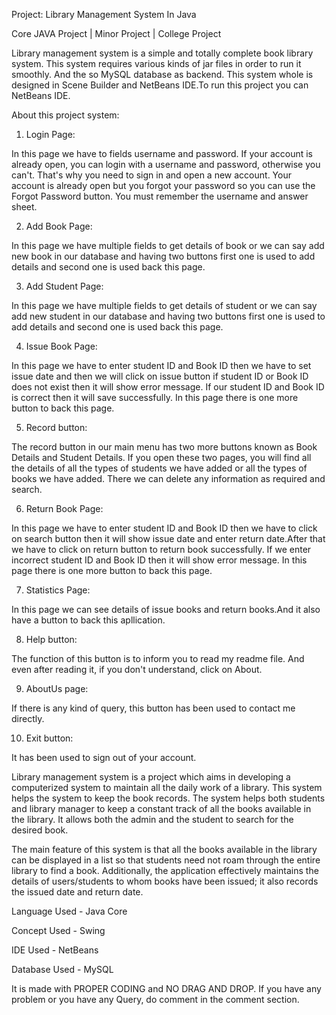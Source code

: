 Project: Library Management System In Java

Core JAVA Project | Minor Project | College Project

Library management system is a simple and totally complete book library system. 
This system requires various kinds of jar files in order to run it smoothly. 
And the so MySQL database as backend. 
This system whole is designed in Scene Builder and NetBeans IDE.To run this project you can NetBeans IDE.

About this project system:

1. Login Page:

In this page we have to fields username and password. If your account is already open, you can login with a username and password, otherwise you can't.
That's why you need to sign in and open a new account. Your account is already open but you forgot your password so you can use the Forgot Password button.
You must remember the username and answer sheet.

2. Add Book Page:

In this page we have multiple fields to get details of book or we can say add new book in our database and
having two buttons first one is used to add details and second one is used back this page.

3. Add Student  Page:

In this page we have multiple fields to get details of student or we can say add new student in our database and 
having two buttons first one is used to add details and second one is used back this page.

4. Issue Book Page:

In this page we have to enter student ID and Book ID then we have to set issue date and then we will click on issue button 
if student ID or Book ID does not exist then it will show error message. If our student ID and Book ID is correct 
then it will save successfully. In this page there is one more button to back this page.

5. Record button:

The record button in our main menu has two more buttons known as Book Details and Student Details. 
If you open these two pages, you will find all the details of all the types of students we have added or 
all the types of books we have added. There we can delete any information as required and search.

6. Return Book Page:

In this page we have to enter student ID and Book ID then we have to click on search button 
then it will show issue date and enter return date.After that we have to click on return button to return book successfully. 
If we enter incorrect student ID and Book ID then it will show error message. In this page there is one more button to back this page.

7. Statistics Page:

In this page we can see details of issue books and return books.And it also have a button to back this apllication.

8. Help button:

The function of this button is to inform you to read my readme file. And even after reading it, if you don't understand, click on About.

9. AboutUs page: 

If there is any kind of query, this button has been used to contact me directly.

10. Exit button: 

It has been used to sign out of your account.

Library management system is a project which aims in developing a computerized system to maintain all the daily work of a library. 
This system helps the system to keep the book records. 
The system helps both students and library manager to keep a constant track of all the books available in the library. 
It allows both the admin and the student to search for the desired book.

The main feature of this system is that all the books available in the library can be displayed in a list so that students need not roam 
through the entire library to find a book. Additionally, the application effectively maintains the details of users/students to whom books have been issued; 
it also records the issued date and return date.

Language Used -  Java Core
 
Concept Used - Swing

IDE Used - NetBeans

Database Used - MySQL

It is made with PROPER CODING and NO DRAG AND DROP. If you have any problem or you have any Query, do comment in the comment section.





